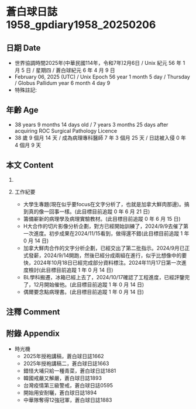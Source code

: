 [_metadata_:encoding]: - "utf-8"
[_metadata_:language]: - "zh-Hant-TW"
[_metadata_:fileformat]: - "markdown"
[_metadata_:MIME_type]: - "text/plain"
[_metadata_:markdown_version]: - "commonmark version 0.30"
[_metadata_:markdown_spec]: - "https://spec.commonmark.org/0.30/"

# 蒼白球日誌1958_gpdiary1958_20250206 #

## 日期 Date ##

* 世界協調時間2025年(中華民國114年，令和7年)2月6日 / Unix 紀元 56 年 1 月 5 日 / 星期四 / 蒼白球紀元 6 年 4 月 9 日
* February 06, 2025 (UTC) / Unix Epoch 56 year 1 month 5 day / Thursday / Globus Pallidum year 6 month 4 day 9
* 特殊註記:

## 年齡 Age ##

* 38 years 9 months 14 days old / 7 years 3 months 25 days after acquiring ROC Surgical Pathology Licence
* 38 歲 9 個月 14 天 / 成為病理專科醫師 7 年 3 個月 25 天 / 日誌被入侵 0 年 4 個月 9 天

## 本文 Content ##

1. 

2. 工作紀要

    - 大學生專題(現在似乎要focus在文字分析了，也就是加拿大鮮肉那邊)。搞到真的像一回事一樣。(此目標目前追蹤 0 年 6 月 21 日)
    - 籌備嶄新的病理學及病理實驗教材。(此目標目前追蹤 0 年 6 月 15 日)
    - H大合作的切片影像分析企劃，對方已經開始訓練了，2024/9/9去催了第一次進度。初步成果在2024/11/15看到，做得還不錯(此目標目前追蹤 1 年 0 月 14 日)
    - 加拿大鮮肉合作的文字分析企劃，已經交出了第二批指示。2024/9月已正式發薪，2024/9/14開跑，然後已經分成兩組在進行，似乎比想像中的要快，2024年10月18日已經完成部分資料標注。2024年11月17日第一次進度檢討(此目標目前追蹤 1 年 0 月 14 日)
    - BL學科搬遷，冰箱已經上去了，2024/10/17確認了工程進度，已經評鑒完了，12月開始催他。(此目標目前追蹤 1 年 0 月 14 日)
    - 偶爾要念點病理書。(此目標目前追蹤 1 年 0 月 14 日)

## 注釋 Comment ##


## 附錄 Appendix ##

* 時光機
    - 2025年授袍講稿，蒼白球日誌1662
    - 2025年授袍講稿二，蒼白球日誌1663
    - 錯怪大埔只給一種青菜，蒼白球日誌1881
    - 韓國戒嚴又解嚴，蒼白球日誌1893
    - 台灣疫情第三級警戒，蒼白球日誌0595
    - 開始用安耐曬，蒼白球日誌1894
    - 中華隊奪得12強冠軍，蒼白球日誌1883
